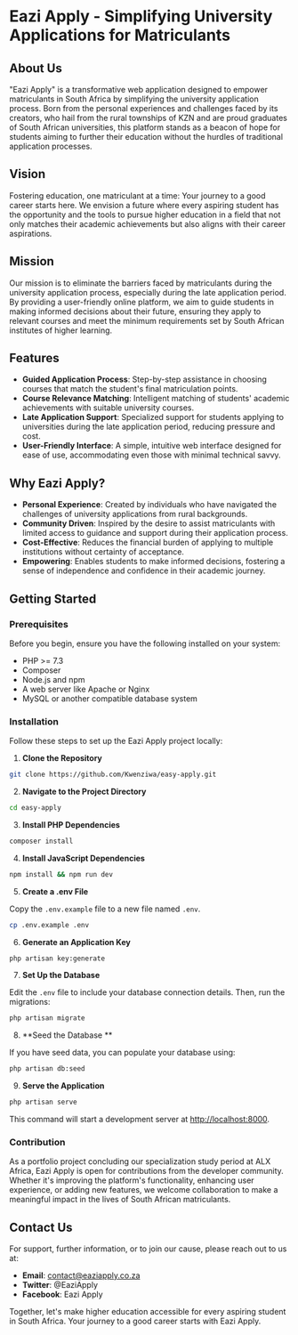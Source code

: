 # Eazi Apply - Simplifying University Applications for Matriculants

## About Us

"Eazi Apply" is a transformative web application designed to empower matriculants in South Africa by simplifying the university application process. Born from the personal experiences and challenges faced by its creators, who hail from the rural townships of KZN and are proud graduates of South African universities, this platform stands as a beacon of hope for students aiming to further their education without the hurdles of traditional application processes.

## Vision

Fostering education, one matriculant at a time: Your journey to a good career starts here. We envision a future where every aspiring student has the opportunity and the tools to pursue higher education in a field that not only matches their academic achievements but also aligns with their career aspirations.

## Mission

Our mission is to eliminate the barriers faced by matriculants during the university application process, especially during the late application period. By providing a user-friendly online platform, we aim to guide students in making informed decisions about their future, ensuring they apply to relevant courses and meet the minimum requirements set by South African institutes of higher learning.

## Features

- **Guided Application Process**: Step-by-step assistance in choosing courses that match the student's final matriculation points.
- **Course Relevance Matching**: Intelligent matching of students' academic achievements with suitable university courses.
- **Late Application Support**: Specialized support for students applying to universities during the late application period, reducing pressure and cost.
- **User-Friendly Interface**: A simple, intuitive web interface designed for ease of use, accommodating even those with minimal technical savvy.

## Why Eazi Apply?

- **Personal Experience**: Created by individuals who have navigated the challenges of university applications from rural backgrounds.
- **Community Driven**: Inspired by the desire to assist matriculants with limited access to guidance and support during their application process.
- **Cost-Effective**: Reduces the financial burden of applying to multiple institutions without certainty of acceptance.
- **Empowering**: Enables students to make informed decisions, fostering a sense of independence and confidence in their academic journey.

## Getting Started

### Prerequisites

Before you begin, ensure you have the following installed on your system:
- PHP >= 7.3
- Composer
- Node.js and npm
- A web server like Apache or Nginx
- MySQL or another compatible database system

### Installation

Follow these steps to set up the Eazi Apply project locally:

1. **Clone the Repository**

```bash
git clone https://github.com/Kwenziwa/easy-apply.git
```

2. **Navigate to the Project Directory**

```bash
cd easy-apply
```

3. **Install PHP Dependencies**

```bash
composer install
```

4. **Install JavaScript Dependencies**

```bash
npm install && npm run dev
```

5. **Create a .env File**

Copy the `.env.example` file to a new file named `.env`.

```bash
cp .env.example .env
```

6. **Generate an Application Key**

```bash
php artisan key:generate
```

7. **Set Up the Database**

Edit the `.env` file to include your database connection details. Then, run the migrations:

```bash
php artisan migrate
```

8. **Seed the Database **

If you have seed data, you can populate your database using:

```bash
php artisan db:seed
```

9. **Serve the Application**

```bash
php artisan serve
```

This command will start a development server at [http://localhost:8000](http://localhost:8000).

### Contribution

As a portfolio project concluding our specialization study period at ALX Africa, Eazi Apply is open for contributions from the developer community. Whether it's improving the platform's functionality, enhancing user experience, or adding new features, we welcome collaboration to make a meaningful impact in the lives of South African matriculants.

## Contact Us

For support, further information, or to join our cause, please reach out to us at:

- **Email**: contact@eaziapply.co.za
- **Twitter**: @EaziApply
- **Facebook**: Eazi Apply

Together, let's make higher education accessible for every aspiring student in South Africa. Your journey to a good career starts with Eazi Apply.
